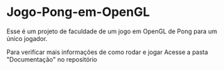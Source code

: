 # Jogo-Pong-em-OpenGL
Esse é um projeto de faculdade de um jogo em OpenGL de Pong para um único jogador.

Para verificar mais informações de como rodar e jogar Acesse a pasta "Documentação" no repositório
